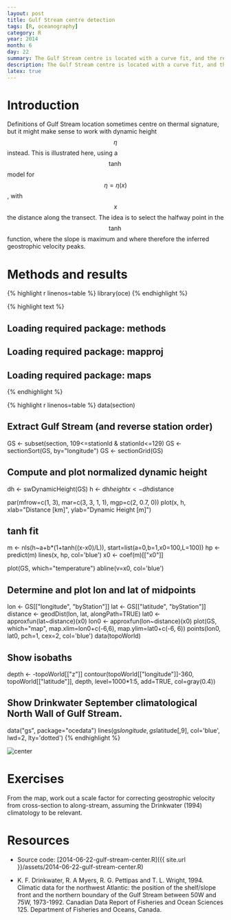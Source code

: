 ```yaml
---
layout: post
title: Gulf Stream centre detection
tags: [R, oceanography]
category: R
year: 2014
month: 6
day: 22
summary: The Gulf Stream centre is located with a curve fit, and the results compared with climatology.
description: The Gulf Stream centre is located with a curve fit, and the results compared with climatology.
latex: true
---
```


# Introduction

Definitions of Gulf Stream location sometimes centre on thermal signature, but it might make sense to work with dynamic height $$\eta$$ instead.  This is illustrated here, using a $$\tanh$$ model for $$\eta=\eta(x)$$, with $$x$$ the distance along the transect.  The idea is to select the halfway point in the $$\tanh$$ function, where the slope is maximum and where therefore the inferred geostrophic velocity peaks.

# Methods and results


{% highlight r linenos=table %}
library(oce)
{% endhighlight %}



{% highlight text %}
## Loading required package: methods
## Loading required package: mapproj
## Loading required package: maps
{% endhighlight %}



{% highlight r linenos=table %}
data(section)
## Extract Gulf Stream (and reverse station order)
GS <- subset(section, 109<=stationId & stationId<=129)
GS <- sectionSort(GS, by="longitude")
GS <- sectionGrid(GS)
## Compute and plot normalized dynamic height
dh <- swDynamicHeight(GS)
h <- dh$height
x <- dh$distance

par(mfrow=c(1, 3), mar=c(3, 3, 1, 1), mgp=c(2, 0.7, 0))
plot(x, h, xlab="Distance [km]", ylab="Dynamic Height [m]")

## tanh fit
m <- nls(h~a+b*(1+tanh((x-x0)/L)), start=list(a=0,b=1,x0=100,L=100))
hp <- predict(m)
lines(x, hp, col='blue')
x0 <- coef(m)[["x0"]]

plot(GS, which="temperature")
abline(v=x0, col='blue')

## Determine and plot lon and lat of midpoints
lon <- GS[["longitude", "byStation"]]
lat <- GS[["latitude", "byStation"]]
distance <- geodDist(lon, lat, alongPath=TRUE)
lat0 <- approxfun(lat~distance)(x0)
lon0 <- approxfun(lon~distance)(x0)
plot(GS, which="map",
     map.xlim=lon0+c(-6,6), map.ylim=lat0+c(-6, 6))
points(lon0, lat0, pch=1, cex=2, col='blue')
data(topoWorld)
## Show isobaths
depth <- -topoWorld[["z"]]
contour(topoWorld[["longitude"]]-360, topoWorld[["latitude"]], depth,
        level=1000*1:5, add=TRUE, col=gray(0.4))
## Show Drinkwater September climatological North Wall of Gulf Stream.
data("gs", package="ocedata")
lines(gs$longitude, gs$latitude[,9], col='blue', lwd=2, lty='dotted')
{% endhighlight %}

![center](http://dankelley.github.io/figs/2014-06-22-gulf-stream-center/unnamed-chunk-1.png) 

# Exercises

From the map, work out a scale factor for correcting geostrophic velocity from cross-section to along-stream, assuming the Drinkwater (1994) climatology to be relevant.

# Resources

* Source code: [2014-06-22-gulf-stream-center.R]({{ site.url }}/assets/2014-06-22-gulf-stream-center.R)

* K. F. Drinkwater, R. A Myers, R. G. Pettipas and T. L. Wright,
    1994.  Climatic data for the northwest Atlantic: the position of the
       shelf/slope front and the northern boundary of the Gulf Stream between
       50W and 75W, 1973-1992.  Canadian Data Report of Fisheries and Ocean
       Sciences 125.  Department of Fisheries and Oceans, Canada. 

